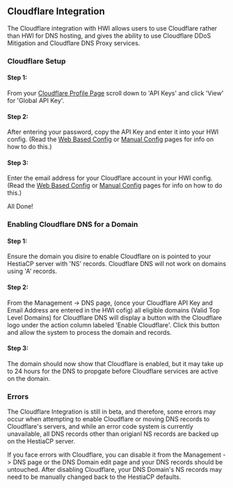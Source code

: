 ## Cloudflare Integration

The Cloudflare integration with HWI allows users to use Cloudflare rather than HWI for DNS hosting, and gives the ability to use Cloudflare DDoS Mitigation and Cloudflare DNS Proxy services.

### Cloudflare Setup

#### Step 1:
From your [Cloudflare Profile Page](https://dash.cloudflare.com/profile) scroll down to 'API Keys' and click 'View' for 'Global API Key'.

#### Step 2:
After entering your password, copy the API Key and enter it into your HWI config. (Read the [Web Based Config](web-config#optional-integrations) or [Manual Config](manual-config#integrations) pages for info on how to do this.)

#### Step 3:
Enter the email address for your Cloudflare account in your HWI config. (Read the [Web Based Config](web-config#optional-integrations) or [Manual Config](manual-config#integrations) pages for info on how to do this.)

All Done!

### Enabling Cloudflare DNS for a Domain

#### Step 1:
Ensure the domain you disire to enable Cloudflare on is pointed to your HestiaCP server with 'NS' records. Cloudflare DNS will not work on domains using 'A' records.

#### Step 2: 
From the Management -> DNS page, (once your Cloudflare API Key and Email Address are entered in the HWI cofig) all eligible domains (Valid Top Level Domains) for Cloudflare DNS will display a button with the Cloudflare logo under the action column labeled 'Enable Cloudflare'. Click this button and allow the system to process the domain and records.

#### Step 3:
The domain should now show that Cloudflare is enabled, but it may take up to 24 hours for the DNS to propgate before Cloudflare services are active on the domain.

### Errors

The Cloudflare Integration is still in beta, and therefore, some errors may occur when attempting to enable Cloudflare or moving DNS records to Cloudflare's servers, and while an error code system is currently unavailable, all DNS records other than origianl NS records are backed up on the HestiaCP server.

If you face errors with Cloudflare, you can disable it from the Management -> DNS page or the DNS Domain edit page and your DNS records should be untouched. After disabling Cloudflare, your DNS Domain's NS records may need to be manually changed back to the HestiaCP defaults.